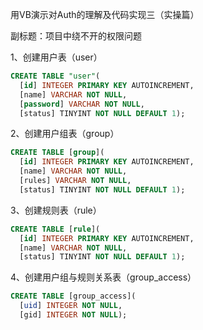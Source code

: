 用VB演示对Auth的理解及代码实现三（实操篇）

副标题：项目中绕不开的权限问题





1、创建用户表（user）

```sql
CREATE TABLE "user"(
  [id] INTEGER PRIMARY KEY AUTOINCREMENT, 
  [name] VARCHAR NOT NULL, 
  [password] VARCHAR NOT NULL, 
  [status] TINYINT NOT NULL DEFAULT 1);
```



2、创建用户组表（group）

```sql
CREATE TABLE [group](
  [id] INTEGER PRIMARY KEY AUTOINCREMENT, 
  [name] VARCHAR NOT NULL, 
  [rules] VARCHAR NOT NULL, 
  [status] TINYINT NOT NULL DEFAULT 1);
```



3、创建规则表（rule）

```sql
CREATE TABLE [rule](
  [id] INTEGER PRIMARY KEY AUTOINCREMENT, 
  [name] VARCHAR NOT NULL, 
  [status] TINYINT NOT NULL DEFAULT 1);
```



4、创建用户组与规则关系表（group_access）

```sql
CREATE TABLE [group_access](
  [uid] INTEGER NOT NULL, 
  [gid] INTEGER NOT NULL);
```



